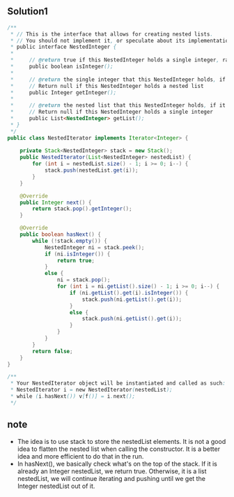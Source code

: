 ## Solution1
``` java
/**
 * // This is the interface that allows for creating nested lists.
 * // You should not implement it, or speculate about its implementation
 * public interface NestedInteger {
 *
 *     // @return true if this NestedInteger holds a single integer, rather than a nested list.
 *     public boolean isInteger();
 *
 *     // @return the single integer that this NestedInteger holds, if it holds a single integer
 *     // Return null if this NestedInteger holds a nested list
 *     public Integer getInteger();
 *
 *     // @return the nested list that this NestedInteger holds, if it holds a nested list
 *     // Return null if this NestedInteger holds a single integer
 *     public List<NestedInteger> getList();
 * }
 */
public class NestedIterator implements Iterator<Integer> {
    
    private Stack<NestedInteger> stack = new Stack();
    public NestedIterator(List<NestedInteger> nestedList) {
        for (int i = nestedList.size() - 1; i >= 0; i--) {
            stack.push(nestedList.get(i));
        }
    }

    @Override
    public Integer next() {
        return stack.pop().getInteger();
    }

    @Override
    public boolean hasNext() {
        while (!stack.empty()) {
            NestedInteger ni = stack.peek();
            if (ni.isInteger()) {
                return true;
            }
            else {
                ni = stack.pop();
                for (int i = ni.getList().size() - 1; i >= 0; i--) {
                    if (ni.getList().get(i).isInteger()) {
                        stack.push(ni.getList().get(i));
                    }
                    else {
                        stack.push(ni.getList().get(i));
                    }
                }
            }
        }
        return false;
    }
}

/**
 * Your NestedIterator object will be instantiated and called as such:
 * NestedIterator i = new NestedIterator(nestedList);
 * while (i.hasNext()) v[f()] = i.next();
 */
```

## note 
* The idea is to use stack to store the nestedList elements. It is not a good idea to flatten the nested list when calling
the constructor. It is a better idea and more efficient to do that in the run.
* In hasNext(), we basically check what's on the top of the stack. If it is already an Integer nestedList, we return true. 
Otherwise, it is a list nestedList, we will continue iterating and pushing until we get the Integer nestedList out of it.
